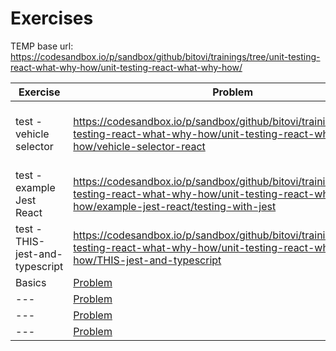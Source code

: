 # Exercises

TEMP base url: https://codesandbox.io/p/sandbox/github/bitovi/trainings/tree/unit-testing-react-what-why-how/unit-testing-react-what-why-how/

| Exercise                        | Problem                                                                                                                                                            | Solution                                                                                                                                                  |
| ------------------------------- | ------------------------------------------------------------------------------------------------------------------------------------------------------------------ | --------------------------------------------------------------------------------------------------------------------------------------------------------- |
| test - vehicle selector         | https://codesandbox.io/p/sandbox/github/bitovi/trainings/tree/unit-testing-react-what-why-how/unit-testing-react-what-why-how/vehicle-selector-react               | Runs, but can't run tests... use for multiple exercises?                                                                                                  |
| test - example Jest React       | https://codesandbox.io/p/sandbox/github/bitovi/trainings/tree/unit-testing-react-what-why-how/unit-testing-react-what-why-how/example-jest-react/testing-with-jest | React component test works                                                                                                                                |
| test - THIS-jest-and-typescript | https://codesandbox.io/p/sandbox/github/bitovi/trainings/tree/unit-testing-react-what-why-how/unit-testing-react-what-why-how/THIS-jest-and-typescript             | ?? helpful?                                                                                                                                               |
| Basics                          | [Problem](https://codesandbox.io/p/sandbox/github/bitovi/trainings/tree/unit-testing-react-what-why-how/unit-testing-react-what-why-how/Basics/problem)            | [Solution](https://codesandbox.io/p/sandbox/github/bitovi/trainings/tree/unit-testing-react-what-why-how/unit-testing-react-what-why-how/Basics/solution) |
| ---                             | [Problem]()                                                                                                                                                        | [Solution]()                                                                                                                                              |
| ---                             | [Problem]()                                                                                                                                                        | [Solution]()                                                                                                                                              |
| ---                             | [Problem]()                                                                                                                                                        | [Solution]()                                                                                                                                              |
